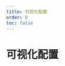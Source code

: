```yaml
---
title: 可视化配置
order: 8
toc: false
---
```


# 可视化配置

<!-- ## 1. 表格列配置区 -->

<code src="./demos/visual-configuration"></code>
